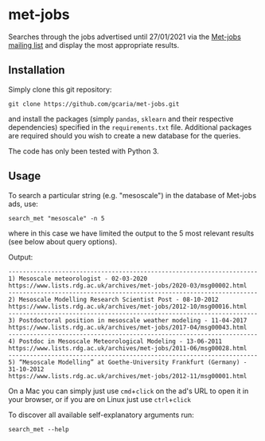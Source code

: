 # met-jobs
Searches through the jobs advertised until 27/01/2021 via the [Met-jobs mailing list](https://www.lists.rdg.ac.uk/mailman/listinfo/met-jobs) and
display the most appropriate results.

## Installation
Simply clone this git repository:
```
git clone https://github.com/gcaria/met-jobs.git
```
and install the packages (simply `pandas`, `sklearn` and their respective dependencies) specified in the `requirements.txt` file.
Additional packages are required should you wish to create a new database for the queries.

The code has only been tested with Python 3.

## Usage
To search a particular string (e.g. "mesoscale") in the database of Met-jobs ads, use:
```
search_met "mesoscale" -n 5
```
where in this case we have limited the output to the 5 most relevant results (see below about query options).

Output:
```
----------------------------------------------------------------------
1) Mesoscale meteorologist - 02-03-2020
https://www.lists.rdg.ac.uk/archives/met-jobs/2020-03/msg00002.html
----------------------------------------------------------------------
2) Mesoscale Modelling Research Scientist Post - 08-10-2012
https://www.lists.rdg.ac.uk/archives/met-jobs/2012-10/msg00016.html
----------------------------------------------------------------------
3) Postdoctoral position in mesoscale weather modeling - 11-04-2017
https://www.lists.rdg.ac.uk/archives/met-jobs/2017-04/msg00043.html
----------------------------------------------------------------------
4) Postdoc in Mesoscale Meteorological Modeling - 13-06-2011
https://www.lists.rdg.ac.uk/archives/met-jobs/2011-06/msg00028.html
----------------------------------------------------------------------
5) “Mesoscale Modelling” at Goethe-University Frankfurt (Germany) - 31-10-2012
https://www.lists.rdg.ac.uk/archives/met-jobs/2012-11/msg00001.html
```

On a Mac you can simply just use `cmd`+`click` on the ad's URL to open it in
your browser, or if you are on Linux just use `ctrl`+`click`

To discover all available self-explanatory arguments run:
```
search_met --help
```
